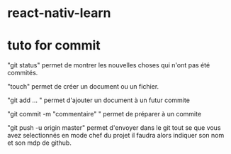 # react-nativ-learn
# tuto for commit

"git status" permet de montrer les nouvelles choses qui n'ont pas été commités.<p>
"touch" permet de créer un document ou un fichier.<p>
"git add ... " permet d'ajouter un document à un futur commite<p>
"git commit -m "commentaire" " permet de préparer à un commite<p>
"git push -u origin master" permet d'envoyer dans le git tout se que vous avez selectionnés en mode chef du projet
il faudra alors indiquer son nom et son mdp de github.
